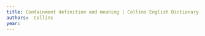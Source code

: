 ```yaml
---
title: Containment definition and meaning | Collins English Dictionary
authors:  Collins
year: 
---
```


